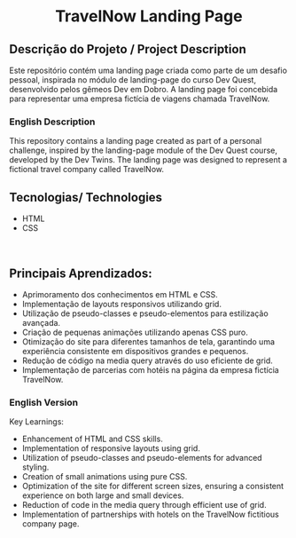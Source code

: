 <h1 align="center">TravelNow Landing Page</h1>

## Descrição do Projeto / Project Description
Este repositório contém uma landing page criada como parte de um desafio pessoal, inspirada no módulo de landing-page do curso Dev Quest, desenvolvido pelos gêmeos Dev em Dobro. A landing page foi concebida para representar uma empresa fictícia de viagens chamada TravelNow.

### English Description
This repository contains a landing page created as part of a personal challenge, inspired by the landing-page module of the Dev Quest course, developed by the Dev Twins. The landing page was designed to represent a fictional travel company called TravelNow.
<br>

## Tecnologias/ Technologies
- HTML
- CSS
<br>

## Principais Aprendizados: 
- Aprimoramento dos conhecimentos em HTML e CSS.
- Implementação de layouts responsivos utilizando grid.
- Utilização de pseudo-classes e pseudo-elementos para estilização avançada.
- Criação de pequenas animações utilizando apenas CSS puro.
- Otimização do site para diferentes tamanhos de tela, garantindo uma experiência consistente em dispositivos grandes e pequenos.
- Redução de código na media query através do uso eficiente de grid.
- Implementação de parcerias com hotéis na página da empresa fictícia TravelNow.

### English Version 
Key Learnings: 
- Enhancement of HTML and CSS skills.
- Implementation of responsive layouts using grid.
- Utilization of pseudo-classes and pseudo-elements for advanced styling.
- Creation of small animations using pure CSS.
- Optimization of the site for different screen sizes, ensuring a consistent experience on both large and small devices.
- Reduction of code in the media query through efficient use of grid.
- Implementation of partnerships with hotels on the TravelNow fictitious company page.

